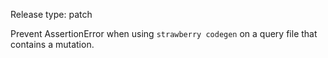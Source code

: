Release type: patch

Prevent AssertionError when using `strawberry codegen` on a query file that contains a mutation.
